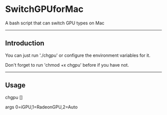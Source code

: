 # SwitchGPUforMac
A bash script that can switch GPU types on Mac

----

## Introduction
You can just run './chgpu' or configure the environment variables for it.

Don't forget to run 'chmod +x chgpu' before if you have not.

----

## Usage

chgpu \[<args>\]
  
  args  0=iGPU,1=RadeonGPU,2=Auto
